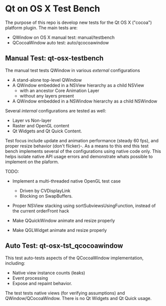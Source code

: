 Qt on OS X Test Bench
============================

The purpose of this repo is develop new tests for the Qt OS X ("cocoa") platform plugin. The main
tests are:

* QWindow on OS X manual test: manual/testbench
* QCocoaWindow auto test: auto/qcocoawindow

Manual Test: qt-osx-testbench
-----------------------------

The manual test tests QWindow in various _external_ configurations

* A stand-alone top-level QWindow
* A QWindow embedded in a NSView hierarchy as a child NSView
  * with an ancestor Core Animation Layer
  * without any layers present
* A QWindow embedded in a NSWindow hierarchy as a child NSWindow

Several _internal_ configurations are tested as well:

* Layer vs Non-layer
* Raster and OpenGL content
* Qt Widgets and Qt Quick Content.

Test focus include update and animation performance (steady 60 fps), and proper resize
behavior (don't flicker)-. As a means to this end this test bench implements several of the
configurations using native code only. This helps isolate native API usage errors and
demonstrate whats possible to implement on the plaform.

TODO:

* Implement a multi-threaded native OpenGL test case
  * Driven by CVDisplayLink
  * Blocking on SwapBuffers.

* Proper NSView stacking using sortSubviewsUsingFunction, instead of the current orderFront hack

* Make QQuickWindow animate and resize properly
* Make QGLWidget animate and resize properly

Auto Test: qt-osx-tst_qcocoawindow
---------------------------------

This test auto-tests aspects of the QCocoaWindow implementation, including:
* Native view instance counts (leaks)
* Event processing
* Expose and repaint behavior.

The test tests native views (for verifying assumptions) and QWindow/QCocoaWindow.
There is no Qt Widgets and Qt Quick usage.

